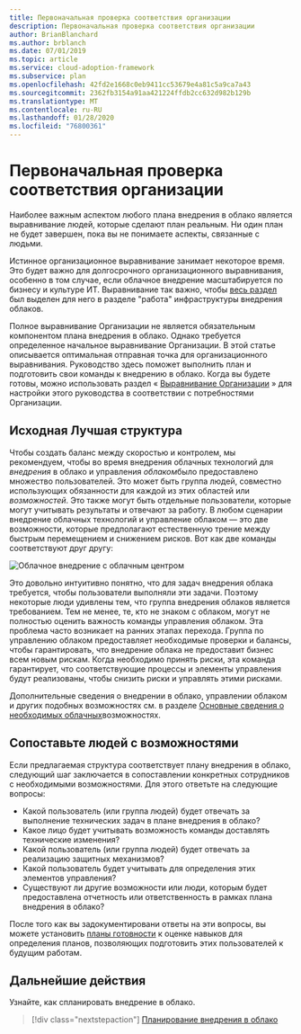 ```yaml
---
title: Первоначальная проверка соответствия организации
description: Первоначальная проверка соответствия организации
author: BrianBlanchard
ms.author: brblanch
ms.date: 07/01/2019
ms.topic: article
ms.service: cloud-adoption-framework
ms.subservice: plan
ms.openlocfilehash: 42fd2e1668c0eb9411cc53679e4a81c5a9ca7a43
ms.sourcegitcommit: 2362fb3154a91aa421224ffdb2cc632d982b129b
ms.translationtype: MT
ms.contentlocale: ru-RU
ms.lasthandoff: 01/28/2020
ms.locfileid: "76800361"
---
```

# <a name="initial-organization-alignment"></a>Первоначальная проверка соответствия организации

Наиболее важным аспектом любого плана внедрения в облако является выравнивание людей, которые сделают план реальным. Ни один план не будет завершен, пока вы не понимаете аспекты, связанные с людьми.

Истинное организационное выравнивание занимает некоторое время. Это будет важно для долгосрочного организационного выравнивания, особенно в том случае, если облачное внедрение масштабируется по бизнесу и культуре ИТ. Выравнивание так важно, чтобы [весь раздел](../organize/index.md) был выделен для него в разделе "работа" инфраструктуры внедрения облаков.

Полное выравнивание Организации не является обязательным компонентом плана внедрения в облако. Однако требуется определенное начальное выравнивание Организации. В этой статье описывается оптимальная отправная точка для организационного выравнивания. Руководство здесь поможет выполнить план и подготовить свои команды к внедрению в облако. Когда вы будете готовы, можно использовать раздел « [Выравнивание Организации](../organize/index.md) » для настройки этого руководства в соответствии с потребностями Организации.

## <a name="initial-best-practice-structure"></a>Исходная Лучшая структура

Чтобы создать баланс между скоростью и контролем, мы рекомендуем, чтобы во время внедрения облачных технологий для *внедрения* в облако и управления *облаком*было предоставлено множество пользователей. Это может быть группа людей, совместно использующих обязанности для каждой из этих областей или *возможностей*. Это также могут быть отдельные пользователи, которые могут учитывать результаты и отвечают за работу. В любом сценарии внедрение облачных технологий и управление облаком — это две возможности, которые предполагают естественную трение между быстрым перемещением и снижением рисков. Вот как две команды соответствуют друг другу:

![Облачное внедрение с облачным центром](../_images/ready/org-ready-best-practice.png)

Это довольно интуитивно понятно, что для задач внедрения облака требуется, чтобы пользователи выполняли эти задачи. Поэтому некоторые люди удивлены тем, что группа внедрения облаков является требованием. Тем не менее, те, кто не знаком с облаком, могут не полностью оценить важность команды управления облаком. Эта проблема часто возникает на ранних этапах перехода. Группа по управлению облаком предоставляет необходимые проверки и балансы, чтобы гарантировать, что внедрение облака не предоставит бизнес всем новым рискам. Когда необходимо принять риски, эта команда гарантирует, что соответствующие процессы и элементы управления будут реализованы, чтобы снизить риски и управлять этими рисками.

Дополнительные сведения о внедрении в облако, управлении облаком и других подобных возможностях см. в разделе [Основные сведения о необходимых облачных](../organize/index.md?#understand-required-cloud-capabilities)возможностях.

## <a name="map-people-to-capabilities"></a>Сопоставьте людей с возможностями

Если предлагаемая структура соответствует плану внедрения в облако, следующий шаг заключается в сопоставлении конкретных сотрудников с необходимыми возможностями. Для этого ответьте на следующие вопросы:

- Какой пользователь (или группа людей) будет отвечать за выполнение технических задач в плане внедрения в облако?
- Какое лицо будет учитывать возможность команды доставлять технические изменения?
- Какой пользователь (или группа людей) будет отвечать за реализацию защитных механизмов?
- Какой пользователь будет учитывать для определения этих элементов управления?
- Существуют ли другие возможности или люди, которым будет предоставлена отчетность или ответственность в рамках плана внедрения в облако?

После того как вы задокументировани ответы на эти вопросы, вы можете установить [планы готовности](./adapt-roles-skills-processes.md) к оценке навыков для определения планов, позволяющих подготовить этих пользователей к будущим работам.

## <a name="next-steps"></a>Дальнейшие действия

Узнайте, как спланировать внедрение в облако.

> [!div class="nextstepaction"]
> [Планирование внедрения в облако](./plan-intro.md)
